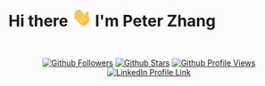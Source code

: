 # Hi there <img src="./assets/Hi.gif" width="35px"> I'm Peter Zhang
<br>
<p align="center">
  <a href="https://github.com/peterwzhang?tab=followers">
    <img alt="Github Followers" title="Follow me on Github" src="https://img.shields.io/github/followers/peterwzhang?label=Follow&style=for-the-badge&color=red"/></a>
  <a href="https://github.com/peterwzhang?tab=repositories&sort=stargazers&type=source">
    <img alt="Github Stars" title="Check out my projects" src="https://img.shields.io/github/stars/peterwzhang?label=stars&style=for-the-badge&color=yellow"/></a>
  <a href="https://github.com/peterwzhang?tab=repositories&sort=stargazers&type=source">
    <img alt="Github Profile Views" title="Github Profile Views" src="https://komarev.com/ghpvc/?username=peterwzhang&style=for-the-badge&color=4CBB17"/></a>
  <a href="https://github.com/peterwzhang?tab=repositories&sort=stargazers&type=source">
    <img alt="LinkedIn Profile Link" title="Connect with me on LinkedIn" src="https://img.shields.io/badge/-pwzhang-blue?style=for-the-badge&color=blue&link=https://www.linkedin.com/in/pwzhang/&label=linkedin"/></a>
</p>
